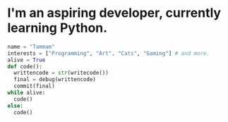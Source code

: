 # I'm an aspiring developer, currently learning Python.

```python
name = "Tammam"
interests = ["Programming", "Art". "Cats", "Gaming"] # and more.
alive = True
def code():
  writtencode = str(writecode())
  final = debug(writtencode)
  commit(final)
while alive:
  code()
else:
  code()
```
